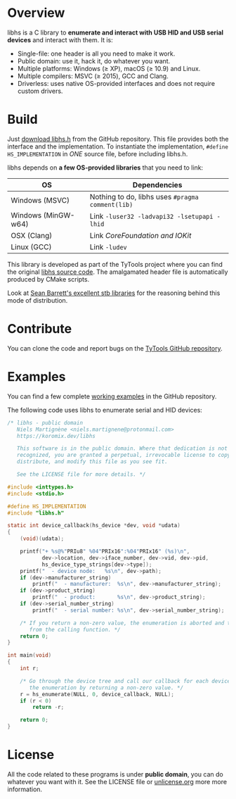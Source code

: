 # Overview

libhs is a C library to **enumerate and interact with USB HID and USB serial devices** and interact with them. It is:

- Single-file: one header is all you need to make it work.
- Public domain: use it, hack it, do whatever you want.
- Multiple platforms: Windows (≥ XP), macOS (≥ 10.9) and Linux.
- Multiple compilers: MSVC (≥ 2015), GCC and Clang.
- Driverless: uses native OS-provided interfaces and does not require custom drivers.

# Build

Just [download libhs.h](https://github.com/Koromix/libraries) from the GitHub repository. This file provides both the interface and the implementation. To instantiate the implementation, `#define HS_IMPLEMENTATION` in *ONE* source file, before including libhs.h.

libhs depends on **a few OS-provided libraries** that you need to link:

OS                  | Dependencies
------------------- | --------------------------------------------------------------------------------
Windows (MSVC)      | Nothing to do, libhs uses `#pragma comment(lib)`
Windows (MinGW-w64) | Link `-luser32 -ladvapi32 -lsetupapi -lhid`
OSX (Clang)         | Link _CoreFoundation and IOKit_
Linux (GCC)         | Link `-ludev`

This library is developed as part of the TyTools project where you can find the original [libhs source code](https://codeberg.org/Koromix/rygel/src/branch/master/src/tytools/libhs). The amalgamated header file is automatically produced by CMake scripts.

Look at [Sean Barrett's excellent stb libraries](https://github.com/nothings/stb) for the reasoning behind this mode of distribution.

# Contribute

You can clone the code and report bugs on the [TyTools GitHub repository](https://github.com/Koromix/tytools).

# Examples

You can find a few complete [working examples](https://codeberg.org/Koromix/rygel/src/branch/master/src/tytools/libhs/examples) in the GitHub repository.

The following code uses libhs to enumerate serial and HID devices:

```c
/* libhs - public domain
   Niels Martignène <niels.martignene@protonmail.com>
   https://koromix.dev/libhs

   This software is in the public domain. Where that dedication is not
   recognized, you are granted a perpetual, irrevocable license to copy,
   distribute, and modify this file as you see fit.

   See the LICENSE file for more details. */

#include <inttypes.h>
#include <stdio.h>

#define HS_IMPLEMENTATION
#include "libhs.h"

static int device_callback(hs_device *dev, void *udata)
{
    (void)(udata);

    printf("+ %s@%"PRIu8" %04"PRIx16":%04"PRIx16" (%s)\n",
           dev->location, dev->iface_number, dev->vid, dev->pid,
           hs_device_type_strings[dev->type]);
    printf("  - device node:   %s\n", dev->path);
    if (dev->manufacturer_string)
        printf("  - manufacturer:  %s\n", dev->manufacturer_string);
    if (dev->product_string)
        printf("  - product:       %s\n", dev->product_string);
    if (dev->serial_number_string)
        printf("  - serial number: %s\n", dev->serial_number_string);

    /* If you return a non-zero value, the enumeration is aborted and this value is returned
       from the calling function. */
    return 0;
}

int main(void)
{
    int r;

    /* Go through the device tree and call our callback for each device. The callback can abort
       the enumeration by returning a non-zero value. */
    r = hs_enumerate(NULL, 0, device_callback, NULL);
    if (r < 0)
        return -r;

    return 0;
}
```

# License

All the code related to these programs is under **public domain**, you can do whatever you want with it. See the LICENSE file or [unlicense.org](https://unlicense.org/) more more information.
